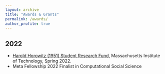 ```yaml
---
layout: archive
title: "Awards & Grants"
permalink: /awards/
author_profile: true
---
```


2022
---

- [Harold Horowitz (1951) Student Research Fund](), Massachusetts Institute of Technology, Spring 2022. 
- Meta Fellowship 2022 Finalist in Computational Social Science

